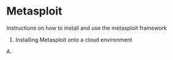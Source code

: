 # Metasploit
Instructions on how to install and use the metasploit framework 






1. Installing Metasploit onto a cloud environment 

  A.

